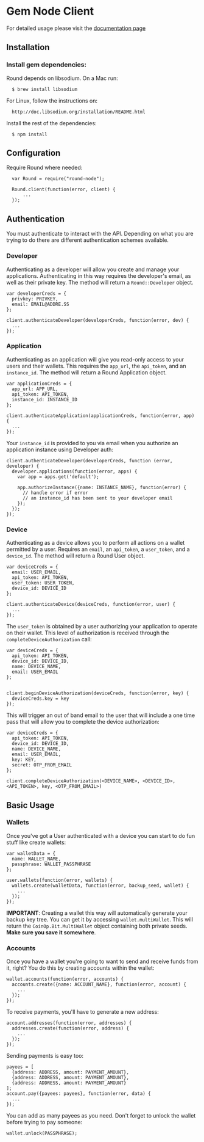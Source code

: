 # Gem Node Client

For detailed usage please visit the [documentation page](http://guide.gem.co)

## Installation

### Install gem dependencies:
Round depends on libsodium. On a Mac run:
  
      $ brew install libsodium

For Linux, follow the instructions on: 
      
      http://doc.libsodium.org/installation/README.html
  
Install the rest of the dependencies: 

      $ npm install

## Configuration

Require Round where needed:
```node
  var Round = require("round-node");

  Round.client(function(error, client) {
      ...
  });
```

## Authentication

You must authenticate to interact with the API. Depending on what you are trying to do there are different authentication schemes available.

### Developer

Authenticating as a developer will allow you create and manage your applications. Authenticating in this way requires the developer's email, as well as their private key. The method will return a `Round::Developer` object.
```node
var developerCreds = {
  privkey: PRIVKEY,
  email: EMAIL@ADDRE.SS
};

client.authenticateDeveloper(developerCreds, function(error, dev) {
  ...
});
```

### Application

Authenticating as an application will give you read-only access to your users and their wallets. This requires the `app_url`, the `api_token`, and an `instance_id`. The method will return a Round Application object.
```node
var applicationCreds = {
  app_url: APP_URL,
  api_token: API_TOKEN,
  instance_id: INSTANCE_ID
};

client.authenticateApplication(applicationCreds, function(error, app) {
  ...
});
```

Your `instance_id` is provided to you via email when you authorize an application instance using Developer auth:
```node
client.authenticateDeveloper(developerCreds, function (error, developer) {
  developer.applications(function(error, apps) {
    var app = apps.get('default');
    
    app.authorizeInstance({name: INSTANCE_NAME}, function(error) {
      // handle error if error
      // an instance_id has been sent to your developer email
    });
  });
});
```

### Device

Authenticating as a device allows you to perform all actions on a wallet permitted by a user. Requires an `email`, an `api_token`, a `user_token`, and a `device_id`. The method will return a Round User object.
```node
var deviceCreds = {
  email: USER_EMAIL,
  api_token: API_TOKEN,
  user_token: USER_TOKEN,
  device_id: DEVICE_ID
};

client.authenticateDevice(deviceCreds, function(error, user) {
  ...
});
```
The `user_token` is obtained by a user authorizing your application to operate on their wallet. This level of authorization is received through the `completeDeviceAuthorization` call:
```node
var deviceCreds = {
  api_token: API_TOKEN,
  device_id: DEVICE_ID,
  name: DEVICE_NAME,
  email: USER_EMAIL
};


client.beginDeviceAuthorization(deviceCreds, function(error, key) {
  deviceCreds.key = key
});
```

This will trigger an out of band email to the user that will include a one time pass that will allow you to complete the device authorization:
```node
var deviceCreds = {
  api_token: API_TOKEN,
  device_id: DEVICE_ID,
  name: DEVICE_NAME,
  email: USER_EMAIL,
  key: KEY,
  secret: OTP_FROM_EMAIL
};

client.completeDeviceAuthorization(<DEVICE_NAME>, <DEVICE_ID>, <API_TOKEN>, key, <OTP_FROM_EMAIL>)
```

## Basic Usage

### Wallets

Once you've got a User authenticated with a device you can start to do fun stuff like create wallets:

```node
var walletData = {
  name: WALLET_NAME,
  passphrase: WALLET_PASSPHRASE
};

user.wallets(function(error, wallets) {
  wallets.create(walletData, function(error, backup_seed, wallet) {
    ...
  });
});

```

__IMPORTANT__: Creating a wallet this way will automatically generate your backup key tree. You can get it by accessing `wallet.multiWallet`. This will return the `CoinOp.Bit.MultiWallet` object containing both private seeds. __Make sure you save it somewhere__.

### Accounts

Once you have a wallet you're going to want to send and receive funds from it, right? You do this by creating accounts within the wallet:
```node
wallet.accounts(function(error, accounts) {
  accounts.create({name: ACCOUNT_NAME}, function(error, account) {
    ...
  });
});
```

To receive payments, you'll have to generate a new address:
```node
account.addresses(function(error, addresses) {
  addresses.create(function(error, address) {
    ...
  });
});
```

Sending payments is easy too:
```node
payees = [
  {address: ADDRESS, amount: PAYMENT_AMOUNT},
  {address: ADDRESS, amount: PAYMENT_AMOUNT},
  {address: ADDRESS, amount: PAYMENT_AMOUNT}
];
account.pay({payees: payees}, function(error, data) {
  ...
});
```

You can add as many payees as you need.
Don't forget to unlock the wallet before trying to pay someone:
```node
wallet.unlock(PASSPHRASE);
```
